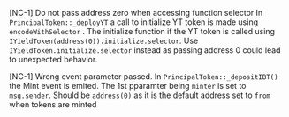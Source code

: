 [NC-1] Do not pass address zero when accessing function selector 
In `PrincipalToken::_deployYT` a call to initialize YT token is made using `encodeWithSelector` . The initialize function if the YT token is called using `IYieldToken(address(0)).initialize.selector`. Use                     `IYieldToken.initialize.selector` instead as passing address 0 could lead to unexpected behavior. 

[NC-1] Wrong event parameter passed. 
In `PrincipalToken::_depositIBT()` the Mint event is emited. The 1st pparamter being `minter` is set to `msg.sender`. Should be `address(0)` as it is the default address set to `from` when tokens are minted